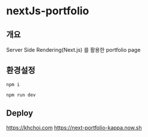 # nextJs-portfolio

## 개요
Server Side Rendering(Next.js) 를 활용한 portfolio page

## 환경설정

```
npm i

npm run dev
```

## Deploy
https://khchoi.com 
https://next-portfolio-kappa.now.sh

